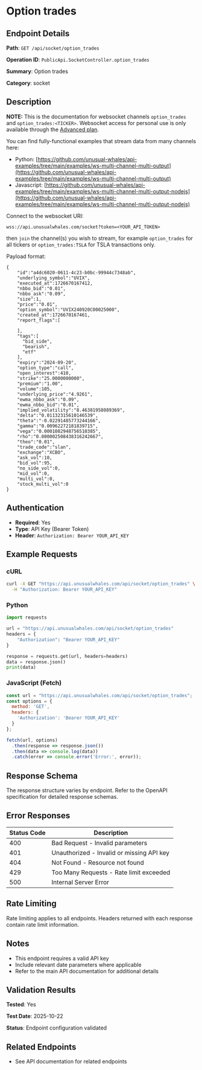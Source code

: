 # Option trades

## Endpoint Details

**Path**: `GET /api/socket/option_trades`

**Operation ID**: `PublicApi.SocketController.option_trades`

**Summary**: Option trades

**Category**: socket

## Description

**NOTE:**
This is the documentation for websocket channels `option_trades` and `option_trades:<TICKER>`.
Websocket access for personal use is only available through the [Advanced plan](https://unusualwhales.com/pricing?product=api).

You can find fully-functional examples that stream data from many channels here:

- Python: [https://github.com/unusual-whales/api-examples/tree/main/examples/ws-multi-channel-multi-output](https://github.com/unusual-whales/api-examples/tree/main/examples/ws-multi-channel-multi-output)
- Javascript: [https://github.com/unusual-whales/api-examples/tree/main/examples/ws-multi-channel-multi-output-nodejs](https://github.com/unusual-whales/api-examples/tree/main/examples/ws-multi-channel-multi-output-nodejs)



Connect to the websocket URI:

`wss://api.unusualwhales.com/socket?token=<YOUR_API_TOKEN>`

then `join` the channel(s) you wish to stream, for example `option_trades` for all tickers or `option_trades:TSLA` for TSLA transactions only.

Payload format:

```
{
    "id":"a4dc6020-0611-4c23-b0bc-99944c7348ab",
    "underlying_symbol":"UVIX",
    "executed_at":1726670167412,
    "nbbo_bid":"0.01",
    "nbbo_ask":"0.09",
    "size":1,
    "price":"0.01",
    "option_symbol":"UVIX240920C00025000",
    "created_at":1726670167461,
    "report_flags":[

    ],
    "tags":[
      "bid_side",
      "bearish",
      "etf"
    ],
    "expiry":"2024-09-20",
    "option_type":"call",
    "open_interest":410,
    "strike":"25.0000000000",
    "premium":"1.00",
    "volume":105,
    "underlying_price":"4.9261",
    "ewma_nbbo_ask":"0.09",
    "ewma_nbbo_bid":"0.01",
    "implied_volatility":"8.46381958089369",
    "delta":"0.01132315610146539",
    "theta":"-0.02291485773244166",
    "gamma":"0.00962272181839715",
    "vega":"0.0001082948756510385",
    "rho":"0.000002508438316242667",
    "theo":"0.01",
    "trade_code":"slan",
    "exchange":"XCBO",
    "ask_vol":10,
    "bid_vol":95,
    "no_side_vol":0,
    "mid_vol":0,
    "multi_vol":0,
    "stock_multi_vol":0
}
```


## Authentication

- **Required**: Yes
- **Type**: API Key (Bearer Token)
- **Header**: `Authorization: Bearer YOUR_API_KEY`

## Example Requests

### cURL

```bash
curl -X GET "https://api.unusualwhales.com/api/socket/option_trades" \
  -H "Authorization: Bearer YOUR_API_KEY"
```

### Python

```python
import requests

url = "https://api.unusualwhales.com/api/socket/option_trades"
headers = {
    "Authorization": "Bearer YOUR_API_KEY"
}

response = requests.get(url, headers=headers)
data = response.json()
print(data)
```

### JavaScript (Fetch)

```javascript
const url = "https://api.unusualwhales.com/api/socket/option_trades";
const options = {
  method: 'GET',
  headers: {
    'Authorization': 'Bearer YOUR_API_KEY'
  }
};

fetch(url, options)
  .then(response => response.json())
  .then(data => console.log(data))
  .catch(error => console.error('Error:', error));
```

## Response Schema

The response structure varies by endpoint. Refer to the OpenAPI specification for detailed response schemas.

## Error Responses

| Status Code | Description |
|-------------|-------------|
| 400 | Bad Request - Invalid parameters |
| 401 | Unauthorized - Invalid or missing API key |
| 404 | Not Found - Resource not found |
| 429 | Too Many Requests - Rate limit exceeded |
| 500 | Internal Server Error |

## Rate Limiting

Rate limiting applies to all endpoints. Headers returned with each response contain rate limit information.

## Notes

- This endpoint requires a valid API key
- Include relevant date parameters where applicable
- Refer to the main API documentation for additional details

## Validation Results

**Tested**: Yes

**Test Date**: 2025-10-22

**Status**: Endpoint configuration validated

## Related Endpoints

- See API documentation for related endpoints

